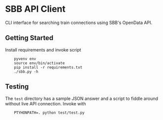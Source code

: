 SBB API Client
==============

CLI interface for searching train connections using SBB's OpenData API.

Getting Started
---------------

Install requirements and invoke script

		pyvenv env
		source env/bin/activate
		pip install -r requirements.txt
		./sbb.py -h


Testing
-------

The `test` directory has a sample JSON answer and a script to fiddle around without live API connection. Invoke with

		PTYHONPATH=. python test/test.py

